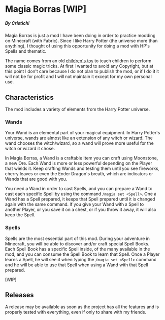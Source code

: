# Magia Borras [WIP]
##### By Cristichi
Magia Borras is just a mod I have been doing in order to practice modding on
Minecraft (with Fabric). Since I like Harry Potter (the universe more than anything),
I thought of using this opportunity for doing a mod with HP's Spells and thematic.

The name comes from an old [children's toy](https://www.magiaborras.com/) to teach
children to perform some classic magic tricks. At first I wanted to avoid any Copyright,
but at this point I don't care because I do not plan to publish the mod, or if I do it
it will not be for profit and I will not maintain it except for my own personal use.

## Characteristics
The mod includes a variety of elements from the Harry Potter universe.

### Wands
Your Wand is an elemental part of your magical equipment. In Harry Potter's universe,
wands are almost like an extension of any witch or wizard. The wand chooses the
witch/wizard, so a wand will prove more useful for the witch or wizard it chose.

In Magia Borras, a Wand is a craftable Item you can craft using Moonstone, a new Ore.
Each Wand is more or less powerful depending on the Player that wields it. Keep
crafting Wands and testing them until you see fireworks, cherry leaves or even the
Ender Dragon's breath, which are indicators or Wands that are good with you.

You need a Wand in order to cast Spells, and you can prepare a Wand to cast each
specific Spell by using the command `/magia set <Spell>`. One a Wand has a Spell
prepared, it keeps that Spell prepared until it is changed again with the same
command. If you give your Wand with a Spell to another Player, or you save it on
a chest, or if you throw it away, it will also keep the Spell.

### Spells
Spells are the most essential part of this mod. During your adventure in Minecraft,
you will be able to discover and/or craft special Spell Books. Each Spell Book has
a specific Spell inside, of the many available in the mod, and you can consume the
Spell Book to learn that Spell. Once a Player learns a Spell, he will see it when
typing the `/magia set <Spell>` command and he will be able to use that Spell when
using a Wand with that Spell prepared.

[WIP]

## Releases
A release may be available as soon as the project has all the features and is 
properly tested with everything, even if only to share with my friends.